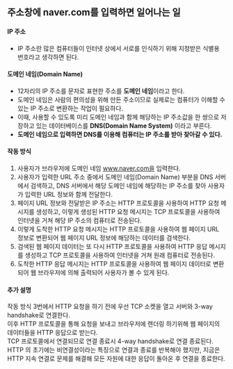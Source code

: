 ## 주소창에 naver.com를 입력하면 일어나는 일
#### IP 주소

- IP 주소란 많은 컴퓨터들이 인터넷 상에서 서로를 인식하기 위해 지정받은 식별용 번호라고 생각하면 된다.

#### 도메인 네임(Domain Name)
- 12자리의 IP 주소를 문자로 표현한 주소를 **도메인 네임**이라고 한다.
- 도메인 네임은 사람의 편의성을 위해 만든 주소이므로 실제로는 컴퓨터가 이해할 수 있는 IP 주소로 변환하는 작업이 필요하다.
- 이때, 사용할 수 있도록 미리 도메인 네임과 함께 해당하는 IP 주소값을 한 쌍으로 저장하고 있는 데이터베이스를 **DNS(Domain Name System)** 이라고 부른다.
- **도메인 네임으로 입력하면 DNS를 이용해 컴퓨터는 IP 주소를 받아 찾아갈 수 있다.**

#### 작동 방식
1. 사용자가 브라우저에 도메인 네임 www.naver.com을 입력한다.
2. 사용자가 입력한 URL 주소 중에서 도메인 네임(Domain Name) 부분을 DNS 서버에서 검색하고, DNS 서버에서 해당 도메인 네임에 해당하는 IP 주소를 찾아 사용자가 입력한 URL 정보와 함께 전달한다.
3. 페이지 URL 정보와 전달받은 IP 주소는 HTTP 프로토콜을 사용하여 HTTP 요청 메시지를 생성하고, 이렇게 생성된 HTTP 요청 메시지는 TCP 프로토콜을 사용하여 인터넷을 거쳐 해당 IP 주소의 컴퓨터로 전송된다.
4. 이렇게 도착한 HTTP 요청 메시지는 HTTP 프로토콜을 사용하여 웹 페이지 URL 정보로 변환되어 웹 페이지 URL 정보에 해당하는 데이터를 검색한다.
5. 검색된 웹 페이지 데이터는 또 다시 HTTP 프로토콜을 사용하여 HTTP 응답 메시지를 생성하고 TCP 프로토콜을 사용하여 인터넷을 거쳐 원래 컴퓨터로 전송된다.
6. 도착한 HTTP 응답 메시지는 HTTP 프로토콜을 사용하여 웹 페이지 데이터로 변환되어 웹 브라우저에 의해 출력되어 사용자가 볼 수 있게 된다.

#### 추가 설명
작동 방식 3번에서 HTTP 요청을 하기 전에 우선 TCP 소켓을 열고 서버와 3-way handshake로 연결한다.<br>
이후 HTTP 프로토콜을 통해 요청을 보내고 브라우저에 렌더링 하기위해 웹 페이지의 데이터들을 HTTP 응답으로 받는다.<br>
TCP 프로토콜에서 연결되므로 연결 종료시 4-way handshake로 연결 종료된다.<br>
HTTP 의 초기에는 비연결성이라는 특징으로 연결과 종료를 반복해야 했지만, 지금은 HTTP 지속 연결로 문제를 해결해 모든 자원에 대한 응답이 돌아온 후 연결을 종료한다.
